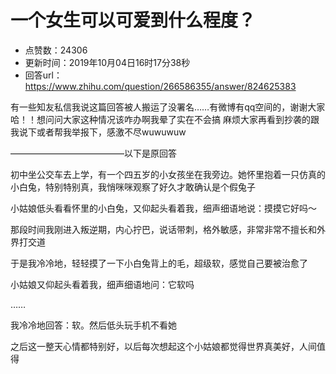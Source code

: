 # 一个女生可以可爱到什么程度？
- 点赞数：24306
- 更新时间：2019年10月04日16时17分38秒
- 回答url：https://www.zhihu.com/question/266586355/answer/824625383
<body>
 <p data-pid="CtSAiG8J">有一些知友私信我说这篇回答被人搬运了没署名……有微博有qq空间的，谢谢大家哈！！想问问大家这种情况该咋办啊我晕了实在不会搞 麻烦大家再看到抄袭的跟我说下或者帮我举报下，感激不尽wuwuwuw</p>
 <p data-pid="lIJnYOLX">—————————————以下是原回答</p>
 <p data-pid="JLOiimP3">初中坐公交车去上学，有一个四五岁的小女孩坐在我旁边。她怀里抱着一只仿真的小白兔，特别特别真，我悄咪咪观察了好久才敢确认是个假兔子</p>
 <p data-pid="3AWcbPZV">小姑娘低头看看怀里的小白兔，又仰起头看着我，细声细语地说：摸摸它好吗～</p>
 <p data-pid="0hfnKW6c">那段时间我刚进入叛逆期，内心拧巴，说话带刺，格外敏感，非常非常不擅长和外界打交道</p>
 <p data-pid="WEQe5SGY">于是我冷冷地，轻轻摸了一下小白兔背上的毛，超级软，感觉自己要被治愈了</p>
 <p data-pid="Afrdtzcm">小姑娘又仰起头看着我，细声细语地问：它软吗</p>
 <p data-pid="GPUFCiah">……</p>
 <p data-pid="jjJxytfT">我冷冷地回答：软。然后低头玩手机不看她</p>
 <p data-pid="BpEd8BiP">之后这一整天心情都特别好，以后每次想起这个小姑娘都觉得世界真美好，人间值得</p>
</body>